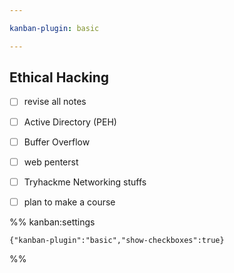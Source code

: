 ```yaml
---

kanban-plugin: basic

---
```


## Ethical Hacking

- [ ] revise all notes
- [ ] Active Directory (PEH)
- [ ] Buffer Overflow
- [ ] web penterst
- [ ] Tryhackme Networking stuffs
- [ ] plan to make a course




%% kanban:settings
```
{"kanban-plugin":"basic","show-checkboxes":true}
```
%%